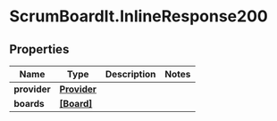 # ScrumBoardIt.InlineResponse200

## Properties
Name | Type | Description | Notes
------------ | ------------- | ------------- | -------------
**provider** | [**Provider**](Provider.md) |  | 
**boards** | [**[Board]**](Board.md) |  | 


